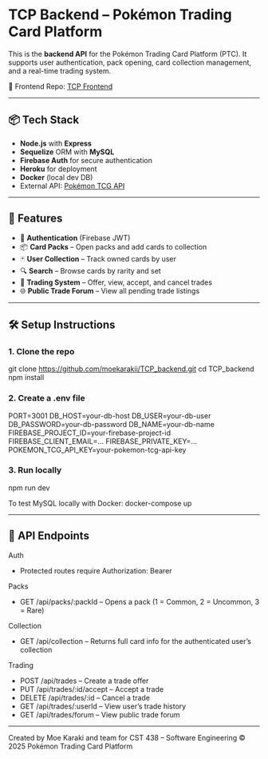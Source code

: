# TCP Backend – Pokémon Trading Card Platform

This is the **backend API** for the Pokémon Trading Card Platform (PTC). It supports user authentication, pack opening, card collection management, and a real-time trading system.

🔗 Frontend Repo: [TCP Frontend](https://github.com/Jaden-B11/TCP_frontend)

---

## 📦 Tech Stack

- **Node.js** with **Express**
- **Sequelize** ORM with **MySQL**
- **Firebase Auth** for secure authentication
- **Heroku** for deployment
- **Docker** (local dev DB)
- External API: [Pokémon TCG API](https://pokemontcg.io/)

---

## 🚀 Features

- 🔐 **Authentication** (Firebase JWT)
- 📦 **Card Packs** – Open packs and add cards to collection
- 🃏 **User Collection** – Track owned cards by user
- 🔍 **Search** – Browse cards by rarity and set
- 🔄 **Trading System** – Offer, view, accept, and cancel trades
- 🌐 **Public Trade Forum** – View all pending trade listings

---

## 🛠️ Setup Instructions

### 1. Clone the repo

git clone https://github.com/moekarakii/TCP_backend.git
cd TCP_backend
npm install

### 2. Create a .env file
PORT=3001
DB_HOST=your-db-host
DB_USER=your-db-user
DB_PASSWORD=your-db-password
DB_NAME=your-db-name
FIREBASE_PROJECT_ID=your-firebase-project-id
FIREBASE_CLIENT_EMAIL=...
FIREBASE_PRIVATE_KEY=...
POKEMON_TCG_API_KEY=your-pokemon-tcg-api-key

### 3. Run locally
npm run dev

To test MySQL locally with Docker:
docker-compose up

---

## 🧪 API Endpoints

Auth
- Protected routes require Authorization: Bearer <FirebaseToken>

Packs
- GET /api/packs/:packId – Opens a pack (1 = Common, 2 = Uncommon, 3 = Rare)

Collection
- GET /api/collection – Returns full card info for the authenticated user’s collection

Trading
- POST /api/trades – Create a trade offer
- PUT /api/trades/:id/accept – Accept a trade
- DELETE /api/trades/:id – Cancel a trade
- GET /api/trades/:userId – View user’s trade history
- GET /api/trades/forum – View public trade forum

---



Created by Moe Karaki and team for CST 438 – Software Engineering
© 2025 Pokémon Trading Card Platform
